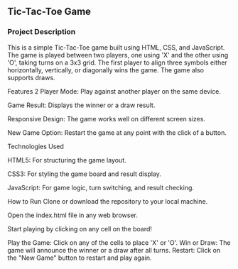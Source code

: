 ## Tic-Tac-Toe Game
### Project Description
This is a simple Tic-Tac-Toe game built using HTML, CSS, and JavaScript. The game is played between two players, one using 'X' and the other using 'O', taking turns on a 3x3 grid. The first player to align three symbols either horizontally, vertically, or diagonally wins the game. The game also supports draws.

Features
2 Player Mode: Play against another player on the same device.

Game Result: Displays the winner or a draw result.

Responsive Design: The game works well on different screen sizes.

New Game Option: Restart the game at any point with the click of a button.

Technologies Used

HTML5: For structuring the game layout.

CSS3: For styling the game board and result display.

JavaScript: For game logic, turn switching, and result checking.

How to Run
Clone or download the repository to your local machine.

Open the index.html file in any web browser.

Start playing by clicking on any cell on the board!


Play the Game: Click on any of the cells to place 'X' or 'O'.
Win or Draw: The game will announce the winner or a draw after all turns.
Restart: Click on the "New Game" button to restart and play again.



